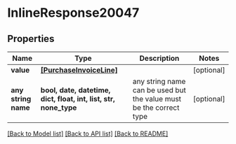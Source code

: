 # InlineResponse20047


## Properties
Name | Type | Description | Notes
------------ | ------------- | ------------- | -------------
**value** | [**[PurchaseInvoiceLine]**](PurchaseInvoiceLine.md) |  | [optional] 
**any string name** | **bool, date, datetime, dict, float, int, list, str, none_type** | any string name can be used but the value must be the correct type | [optional]

[[Back to Model list]](../README.md#documentation-for-models) [[Back to API list]](../README.md#documentation-for-api-endpoints) [[Back to README]](../README.md)


